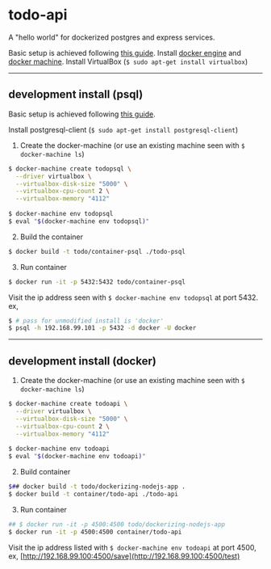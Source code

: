 todo-api
========

A "hello world" for dockerized postgres and express services.

Basic setup is achieved following [this guide][0]. Install [docker engine][1] and [docker machine][2]. Install VirtualBox (`$ sudo apt-get install virtualbox`)

--------------------------------------------
## development install (psql)

Basic setup is achieved following [this guide][10].

Install postgresql-client (`$ sudo apt-get install postgresql-client`)

 1. Create the docker-machine (or use an existing machine seen with `$ docker-machine ls`)

  ```bash
  $ docker-machine create todopsql \
    --driver virtualbox \
    --virtualbox-disk-size "5000" \
    --virtualbox-cpu-count 2 \
    --virtualbox-memory "4112"
    
  $ docker-machine env todopsql
  $ eval "$(docker-machine env todopsql)"
  ```

 2. Build the container

  ```bash
  $ docker build -t todo/container-psql ./todo-psql
  ```

 3. Run container

  ```bash
  $ docker run -it -p 5432:5432 todo/container-psql
  ```


Visit the ip address seen with `$ docker-machine env todopsql` at port 5432. ex,

```bash
$ # pass for unmodified install is 'docker'
$ psql -h 192.168.99.101 -p 5432 -d docker -U docker
```

--------------------------------------------
## development install (docker)

 1. Create the docker-machine (or use an existing machine seen with `$ docker-machine ls`)

  ```bash
  $ docker-machine create todoapi \
    --driver virtualbox \
    --virtualbox-disk-size "5000" \
    --virtualbox-cpu-count 2 \
    --virtualbox-memory "4112"
    
  $ docker-machine env todoapi
  $ eval "$(docker-machine env todoapi)"
  ```

 2. Build container

  ```bash
  $## docker build -t todo/dockerizing-nodejs-app .
  $ docker build -t container/todo-api ./todo-api
  ```

 3. Run container

  ```bash
  ## $ docker run -it -p 4500:4500 todo/dockerizing-nodejs-app
  $ docker run -it -p 4500:4500 container/todo-api
  ```

Visit the ip address listed with `$ docker-machine env todoapi` at port 4500, ex, [http://192.168.99.100:4500/save](http://192.168.99.100:4500/test)



[0]: https://semaphoreci.com/community/tutorials/dockerizing-a-node-js-web-application "docker tutorial"
[1]: https://docs.docker.com/engine/installation/linux/ubuntulinux/ "docker engine install"
[2]: https://docs.docker.com/machine/install-machine/ "docker machine install"
[10]: https://docs.docker.com/engine/examples/postgresql_service/ "docker psql"
